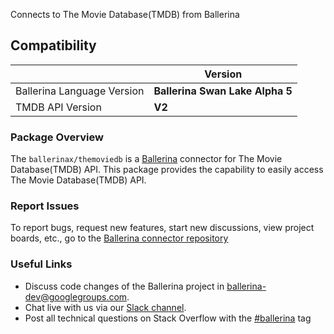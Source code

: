 Connects to The Movie Database(TMDB) from Ballerina

## Compatibility
|                               | Version                         |
|-------------------------------|---------------------------------|
|  Ballerina Language Version   | **Ballerina Swan Lake Alpha 5** |
|       TMDB API Version        | **V2**                          |

### Package Overview
The `ballerinax/themoviedb` is a [Ballerina](https://ballerina.io/) connector for The Movie Database(TMDB) API.
This package provides the capability to easily access The Movie Database(TMDB) API.
### Report Issues
To report bugs, request new features, start new discussions, view project boards, etc., go to the [Ballerina connector repository](link)
### Useful Links
- Discuss code changes of the Ballerina project in [ballerina-dev@googlegroups.com](mailto:ballerina-dev@googlegroups.com).
- Chat live with us via our [Slack channel](https://ballerina.io/community/slack/).
- Post all technical questions on Stack Overflow with the [#ballerina](https://stackoverflow.com/questions/tagged/ballerina) tag